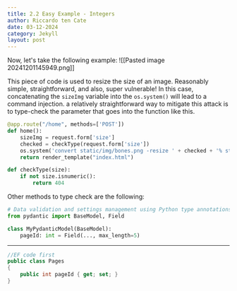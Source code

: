 ```yaml
---
title: 2.2 Easy Example - Integers
author: Riccardo ten Cate
date: 03-12-2024
category: Jekyll
layout: post
---
```


Now, let's take the following example:
![[Pasted image 20241201145949.png]]

This piece of code is used to resize the size of an image. Reasonably simple, straightforward, and also, super vulnerable! In this case, concatenating the `sizeImg` variable into the `os.system()` will lead to a command injection. a relatively straightforward way to mitigate this attack is to type-check the parameter that goes into the function like this.

```python
@app.route("/home", methods=['POST'])
def home():
    sizeImg = request.form['size']
    checked = checkType(request.form['size'])
    os.system('convert static/img/bones.png -resize ' + checked + '% static/img/bones.png')
    return render_template("index.html")

def checkType(size):
    if not size.isnumeric():
        return 404
```

Other methods to type check are the following:

```python
# Data validation and settings management using Python type annotations
from pydantic import BaseModel, Field

class MyPydanticModel(BaseModel):
    pageId: int = Field(..., max_length=5)
```

---

```c#
//EF code first
public class Pages
{
    public int pageId { get; set; }
}
```

